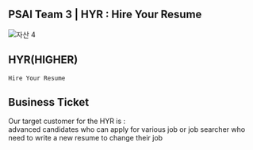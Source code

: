 ## PSAI Team 3 | HYR : Hire Your Resume
![자산 4](https://user-images.githubusercontent.com/26942349/182079538-94a3e167-e10d-4830-9f50-138b36578f9d.png)


## HYR(HIGHER)
```Hire Your Resume```


## Business Ticket
Our target customer for the HYR is : </br>
advanced candidates who can apply for various job or job searcher who need to write a new resume to change their job
